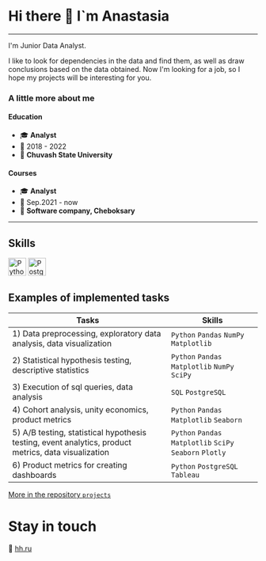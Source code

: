 # Hi there 👋 I`m Anastasia
____
I'm Junior Data Analyst.

I like to look for dependencies in the data and find them, as well as draw conclusions based on the data obtained.
Now I'm looking for a job, so I hope my projects will be interesting for you.

### A little more about me
  
#### Education
  
- 🎓 **Analyst** 
- 📆 2018 - 2022
- 📍 **Chuvash State University**
 
 #### Courses

- 🎓 **Analyst**
- 📆 Sep.2021 - now
- 📍 **Software company, Cheboksary**
____

## Skills

<p align="left">
<a href="https://www.python.org/" target="_blank" rel="noreferrer"><img src="https://raw.githubusercontent.com/danielcranney/readme-generator/main/public/icons/skills/python-colored.svg" width="36" height="36" alt="Python" /></a>
<a href="https://www.postgresql.org/" target="_blank" rel="noreferrer"><img src="https://raw.githubusercontent.com/danielcranney/readme-generator/main/public/icons/skills/postgresql-colored.svg" width="36" height="36" alt="PostgreSQL" /></a>
</p>
  
## Examples of implemented tasks
  
|Tasks | Skills |
|--------------|----------------------|
|1)	Data preprocessing, exploratory data analysis, data visualization|`Python` `Pandas` `NumPy` `Matplotlib`|
|2) Statistical hypothesis testing, descriptive statistics	|`Python` `Pandas` `Matplotlib` `NumPy` `SciPy`|
|3)	Execution of sql queries, data analysis	|`SQL` `PostgreSQL`|
|4)	Cohort analysis, unity economics, product metrics|	`Python` `Pandas` `Matplotlib` `Seaborn`|
|5) A/B testing, statistical hypothesis testing, event analytics, product metrics, data visualization|`Python` `Pandas` `Matplotlib` `SciPy` `Seaborn` `Plotly`|
|6)	Product metrics for creating dashboards|	`Python` `PostgreSQL` `Tableau`|


[More in the repository `projects`](https://github.com/ASYABK/projects)

# Stay in touch

📜 [hh.ru](https://cheboksary.hh.ru/applicant/resumes/view?resume=aebfdfa8ff0c96ebc70039ed1f496a55374e4c&customDomain=1)
